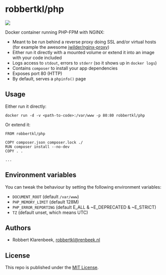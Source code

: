 # robbertkl/php

[![](https://badge.imagelayers.io/robbertkl/php:latest.svg)](https://imagelayers.io/?images=robbertkl/php:latest)

Docker container running PHP-FPM with NGINX:

* Meant to be run behind a reverse proxy doing SSL and/or virtual hosts (for example the awesome [jwilder/nginx-proxy](https://github.com/jwilder/nginx-proxy))
* Either run it directly with a mounted volume or extend it into an image with your code included
* Logs access to `stdout`, errors to `stderr` (so it shows up in `docker logs`)
* Contains `composer` to install your app dependencies
* Exposes port 80 (HTTP)
* By default, serves a `phpinfo()` page

## Usage

Either run it directly:

```
docker run -d -v <path-to-code>:/var/www -p 80:80 robbertkl/php
```

Or extend it:

```
FROM robbertkl/php

COPY composer.json composer.lock ./
RUN composer install --no-dev
COPY . .

...
```

## Environment variables

You can tweak the behaviour by setting the following environment variables:

* `DOCUMENT_ROOT` (default `/var/www`)
* `PHP_MEMORY_LIMIT` (default 128M)
* `PHP_ERROR_REPORTING` (default E_ALL & ~E_DEPRECATED & ~E_STRICT)
* `TZ` (default unset, which means UTC)

## Authors

* Robbert Klarenbeek, <robbertkl@renbeek.nl>

## License

This repo is published under the [MIT License](http://www.opensource.org/licenses/mit-license.php).

